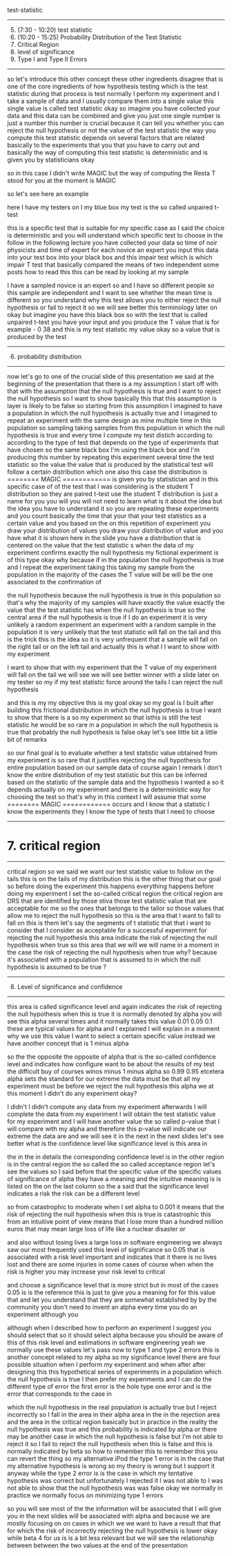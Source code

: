 test-statistic

---
5. (7:30 - 10:20) test statistic 
6. (10:20 - 15:25) Probability Distribution of the Test Statistic
7. Critical Region
8. level of significance
11. Type I and Type II Errors
------
so let's introduce this other concept these other ingredients disagree that is one of the core ingredients of how hypothesis testing which is the test statistic during that process is test normally I perform my experiment and I take a sample of data and I usually compare them into a single value this single value is called test statistic okay so imagine you have collected your data and this data can be combined and give you just one single number is just a number this number is crucial because it can tell you whether you can reject the null hypothesis or not the value of the test statistic the way you compute this test statistic depends on several factors that are related basically to the experiments that you that you have to carry out and basically the way of computing this test statistic is deterministic and is given you by statisticians okay 

so in this case I didn't write MAGIC
but the way of computing the Resta T stood for you at the moment is MAGIC 

so let's see here an example 

here I have my testers on I my blue box my test is the so called unpaired t-test 

this is a specific test that is suitable for my specific case as I said the choice is deterministic and you will understand which specific test to choose in the follow in the following lecture you have collected your data so time of noir physicists and time of expert for each novice an expert you input this data into your test box into your black box and this impair test which is which impair T test that basically compared the means of two independent some posts how to read this this can be read by looking at my sample  

I have a sampled novice is an expert so and I have so different people so this sample are independent and I want to see whether the mean time is different so you understand why this test allows you to either reject the null hypothesis or fail to reject it so we will see better this terminology later on okay but imagine you have this black box so with the test that is called unpaired t-test you have your input and you produce the T value that is for example - 0 38 and this is my test statistic my value okay so a value that is produced by the test 

----
6. probability distribution
----
now let's go to one of the crucial slide of this presentation we said at the beginning of the presentation that there is a my assumption I start off with that with the assumption that the null hypothesis is true and I want to reject the null hypothesis so I want to show basically this that this assumption is layer is likely to be false so starting from this assumption I imagined to have a population in which the null hypothesis is actually true and I imagined to repeat an experiment with the same design as mine multiple time in this population so sampling taking samples from this population in which the null hypothesis is true and every time I compute my test distich according to according to the type of test that depends on the type of experiments that have chosen so the same black box I'm using the black box and I'm producing this number by repeating this experiment several time the test statistic so the value the value that is produced by the statistical test will follow a certain distribution which one also this case the distribution is ========
MAGIC
============  is given you by statistician and in this specific case of of the test that I was considering is the student T distribution so they are paired t-test use the student T distribution is just a name for you you will you will not need to learn what is it about the idea but the idea you have to understand it so you are repeating these experiments and you count basically the time that your that your test statistics as a certain value and you based on the on this repetition of experiment you draw your distribution of values you draw your distribution of value and you have what it is shown here in the slide you have a distribution that is centered on the value that the test statistic s when the data of my experiment confirms exactly the null hypothesis my fictional experiment is of this type okay why because if in the population the null hypothesis is true and I repeat the experiment taking this taking my sample from the population in the majority of the cases the T value will be will be the one associated to the confirmation of 

the null hypothesis because the null hypothesis is true in this population so that's why the majority of my samples will have exactly the value exactly the value that the test statistic has when the null hypothesis is true so the central area if the null hypothesis is true if I do an experiment it is very unlikely a random experiment an experiment with a random sample in the population it is very unlikely that the test statistic will fall on the tail and this is the trick this is the idea so it is very unfrequent that a sample will fall on the right tail or on the left tail and actually this is what I I want to show with my experiment 

I want to show that with my experiment that the T value of my experiment will fall on the tail we will see we will see better winner with a slide later on my tester so my if my test statistic force around the tails I can reject the null hypothesis 

and this is my my objective this is my goal okay so my goal is I built after building this frictional distribution in which the null hypothesis is true I want to show that there is a so my experiment so that isthis is still the test statistic he would be so rare in a population in which the null hypothesis is true that probably the null hypothesis is false okay let's see little bit a little bit of remarks 

so our final goal is to evaluate whether a test statistic value obtained from my experiment is so rare that it justifies rejecting the null hypothesis for entire population based on our sample data of course again I remark I don't know the entire distribution of my test statistic but this can be inferred based on the statistic of the sample data and the hypothesis I wanted a so it depends actually on my experiment and there is a deterministic way for choosing the test so that's why in this context I will assume that some ========
MAGIC
============ occurs and I know that a statistic I know the experiments they I know the type of tests that I need to choose 

-----
# 7. critical region
-----
critical region so we said we want our test statistic value to follow on the tails this is on the tails of my distribution this is the other thing that our goal so before doing the experiment this happens everything happens before doing my experiment I set the so-called critical region the critical region are DRS that are identified by those stiva those test statistic value that are acceptable for me so the ones that belongs to the tailor so those values that allow me to reject the null hypothesis so this is the area that I want to fall to fall on this is them let's say the segments of t statistic that that i want to consider that I consider as acceptable for a successful experiment for rejecting the null hypothesis this area indicate the risk of rejecting the null hypothesis when true so this area that we will we will name in a moment in the case the risk of rejecting the null hypothesis when true why? 
because it's associated with a population that is assumed to in which the null hypothesis is assumed to be true ?

----
8. Level of significance and confidence
----
this area is called significance level and again indicates the risk of rejecting the null hypothesis when this is true it is normally denoted by alpha you will see this alpha several times and it normally takes this value 0.01 0.05 0.1 these are typical values for alpha and I explained I will explain in a moment why we use this value I want to select a certain specific value instead we have another concept that is 1 minus alpha 

so the the opposite the opposite of alpha that is the so-called confidence level and indicates how configure want to be about the results of my test the difficult buy of courses winos minus 1 minus alpha so 0.99 0.95 etcetera alpha sets the standard for our extreme the data must be that all my experiment must be before we reject the null hypothesis this alpha we at this moment I didn't do any experiment okay? 

I didn't 
I didn't compute any data from my experiment afterwards I will complete the data from my experiment I will obtain the test statistic value for my experiment and I will have another value the so called p-value that I will compare with my alpha and therefore this p-value will indicate our extreme the data are and we will see it in the next in the next slides let's see better what is the confidence level like significance level is this area in 

the in the in details the corresponding confidence level is in the other region is in the central region the so called the so called acceptance region let's see the values so I said before that the specific value of the specific values of significance of alpha they have a meaning and the intuitive meaning is is listed on the on the last column 
so the a said that the significance level indicates a risk the risk can be a different level 

so from catastrophic to moderate when I set alpha to 0.001 it means that the risk of rejecting the null hypothesis when this is true is catastrophic this from an intuitive point of view means that I lose more than a hundred million euros that may mean large loss of life like a nuclear disaster or 

and also without losing lives a large loss in software engineering we always saw our most frequently used this level of significance so 0.05 that is associated with a risk level important and indicates that it there is no lives lost and there are some injuries in some cases of course when when the risk is higher you may increase your risk level to critical 

and choose a significance level that is more strict but in most of the cases 0.05 is is the reference this is just to give you a meaning for for this value that and let you understand that they are somewhat established by by the community you don't need to invent an alpha every time you do an experiment although you 


although when I described how to perform an experiment I suggest you should select that so it should select alpha because you should be aware of this of this risk level and estimations in software engineering yeah we normally use these values let's pass now to type 1 and type 2 errors this is another concept related to my alpha so my significance level there are four possible situation when I perform my experiment and when after after designing this this hypothetical series of experiments in a population which the null hypothesis is true I then prefer my experiments and I can do the different type of error the first error is the hole type one error and is the error that corresponds to the case in 


which the null hypothesis in the real population is actually true but I reject incorrectly so I fall in the area in their alpha area in the in the rejection area and the area in the critical region basically but in practice in the reality the null hypothesis was true and this probability is indicated by alpha or there may be another case in which the null hypothesis is false but I'm not able to reject it so I fail to reject the null hypothesis when this is false and this is normally indicated by beta so how to remember this to remember this you can revert the thing so my alternative iPod the type 1 error is in the case that my alternative hypothesis is wrong so my theory is wrong but I support it anyway while the type 2 error is is the case in which my tentative hypothesis was correct but unfortunately I rejected it I was not able to I was not able to show that the null hypothesis was was false okay we normally in practice we normally focus on minimizing type 1 errors 


so you will see most of the the information will be associated that I will give you in the next slides will be associated with alpha and because we are mostly focusing on on cases in which we we want to have a result that that for which the risk of incorrectly rejecting the null hypothesis is lower okay while beta 4 for us is is a bit less relevant but we will see the relationship between between the two values at the end of the presentation 